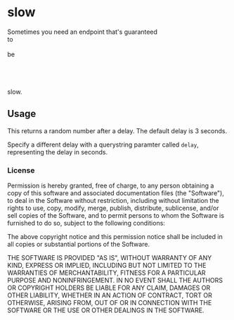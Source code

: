 # slow


Sometimes you need an endpoint that's guaranteed 
<br />
to 
<br />
<br />
be
<br />
<br />
<br /> 
<br /> 
<br />
slow.


## Usage
This returns a random number after a delay. The default delay is 3 seconds.

Specify a different delay with a querystring paramter called `delay`, representing the delay in seconds.

### License 
Permission is hereby granted, free of charge, to any person obtaining a copy of this software and associated documentation files (the "Software"), to deal in the Software without restriction, including without limitation the rights to use, copy, modify, merge, publish, distribute, sublicense, and/or sell copies of the Software, and to permit persons to whom the Software is furnished to do so, subject to the following conditions:

The above copyright notice and this permission notice shall be included in all copies or substantial portions of the Software.

THE SOFTWARE IS PROVIDED "AS IS", WITHOUT WARRANTY OF ANY KIND, EXPRESS OR IMPLIED, INCLUDING BUT NOT LIMITED TO THE WARRANTIES OF MERCHANTABILITY, FITNESS FOR A PARTICULAR PURPOSE AND NONINFRINGEMENT. IN NO EVENT SHALL THE AUTHORS OR COPYRIGHT HOLDERS BE LIABLE FOR ANY CLAIM, DAMAGES OR OTHER LIABILITY, WHETHER IN AN ACTION OF CONTRACT, TORT OR OTHERWISE, ARISING FROM, OUT OF OR IN CONNECTION WITH THE SOFTWARE OR THE USE OR OTHER DEALINGS IN THE SOFTWARE.